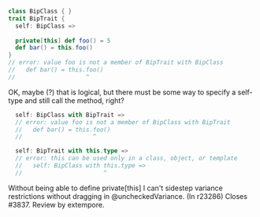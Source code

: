 ```scala
class BipClass { }
trait BipTrait {
  self: BipClass =>
  
  private[this] def foo() = 5  
  def bar() = this.foo()
}
// error: value foo is not a member of BipTrait with BipClass
//   def bar() = this.foo()
//                    ^
```
OK, maybe (?) that is logical, but there must be some way to specify a self-type and still call the method, right?
```scala
  self: BipClass with BipTrait =>
  // error: value foo is not a member of BipClass with BipTrait
  //   def bar() = this.foo()
  //                    ^

  self: BipTrait with this.type =>
  // error: this can be used only in a class, object, or template
  //   self: BipClass with this.type =>
  //                       ^
```
Without being able to define private[this] I can't sidestep variance restrictions without dragging in @uncheckedVariance.
(In r23286) Closes #3837. Review by extempore.
